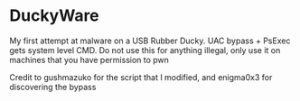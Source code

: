 # DuckyWare
My first attempt at malware on a USB Rubber Ducky. UAC bypass + PsExec gets system level CMD. Do not use this for anything illegal, only use it on machines that you have permission to pwn

Credit to gushmazuko for the script that I modified, and enigma0x3 for discovering the bypass
